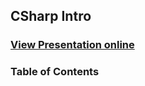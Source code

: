 ## CSharp Intro
### [View Presentation online](https://rawgit.com/TelerikAcademy/CSharp-Part-1/master/01.%20Introduction-to-Programming/slides/index.html)
### Table of Contents
